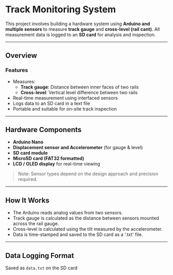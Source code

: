 # Track Monitoring System

This project involves building a hardware system using **Arduino and multiple sensors** to measure **track gauge** and **cross-level (rail cant)**. All measurement data is logged to an **SD card** for analysis and inspection.

---

## Overview

### Features

- Measures:
  - **Track gauge**: Distance between inner faces of two rails
  - **Cross-level**: Vertical level difference between two rails
- Real-time measurement using interfaced sensors
- Logs data to an SD card in a text file
- Portable and suitable for on-site track inspection

---

## Hardware Components

- **Arduino Nano**
- **Displacement sensor and Accelerometer** (for gauge & level)
- **SD card module**
- **MicroSD card (FAT32 formatted)**
- **LCD / OLED display** for real-time viewing

> Note: Sensor types depend on the design approach and precision required.

---

## How It Works

- The Arduino reads analog values from two sensors.
- Track gauge is calculated as the distance between sensors mounted across the rail gauge.
- Cross-level is calculated using the tilt measured by the accelerometer.
- Data is time-stamped and saved to the SD card as a '.txt' file.

---

## Data Logging Format

Saved as `data.txt` on the SD card
